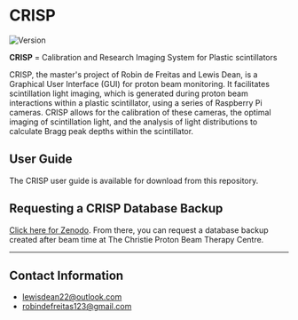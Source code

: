 # CRISP

![Version](https://img.shields.io/badge/version-1.0.0-blue.svg)

**CRISP** = Calibration and Research Imaging System for Plastic scintillators

CRISP, the master's project of Robin de Freitas and Lewis Dean, is a Graphical User Interface (GUI) for proton beam monitoring. It facilitates scintillation light imaging, which is generated during proton beam interactions within a plastic scintillator, using a series of Raspberry Pi cameras. CRISP allows for the calibration of these cameras, the optimal imaging of scintillation light, and the analysis of light distributions to calculate Bragg peak depths within the scintillator.

## User Guide
The CRISP user guide is available for download from this repository.

## Requesting a CRISP Database Backup

[Click here for Zenodo](https://zenodo.org/records/16784933?preview=1&token=eyJhbGciOiJIUzUxMiJ9.eyJpZCI6ImJlYTZiZWMwLWFmNTYtNGRmZi1iNzk5LWMxMDdhMWUwYjQ0MiIsImRhdGEiOnt9LCJyYW5kb20iOiIzNTE4Mjg3MjM3NDY1MTVkZTc5ZTAyMTkyNmViNmIxYSJ9.pz7XtWEaRTRvU0Zv2Dn3YKBHO2n47c_1LIagYNiJN8NZMczPcpHNDHHLmXjVi9EVV7-bBm90fOENEgpNQJ7gtQ). From there, you can request a database backup created after beam time at The Christie Proton Beam Therapy Centre.

---

## Contact Information

- lewisdean22@outlook.com
- robindefreitas123@gmail.com


